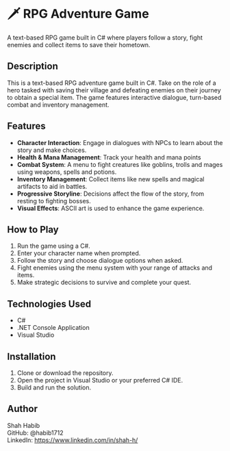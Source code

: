 # 🗡️ RPG Adventure Game

A text-based RPG game built in C# where players follow a story, fight enemies and collect items to save their hometown.

## Description
This is a text-based RPG adventure game built in C#. Take on the role of a hero tasked with saving their village and defeating enemies on their journey to obtain a special item. The game features interactive dialogue, turn-based combat and inventory management. 

## Features
- **Character Interaction**: Engage in dialogues with NPCs to learn about the story and make choices.
- **Health & Mana Management**: Track your health and mana points
- **Combat System**: A menu to fight creatures like goblins, trolls and mages using weapons, spells and potions.
- **Inventory Management**: Collect items like new spells and magical artifacts to aid in battles.
- **Progressive Storyline**: Decisions affect the flow of the story, from resting to fighting bosses.
- **Visual Effects**: ASCII art is used to enhance the game experience.

## How to Play
1. Run the game using a C#.
2. Enter your character name when prompted.
3. Follow the story and choose dialogue options when asked.
4. Fight enemies using the menu system with your range of attacks and items.
5. Make strategic decisions to survive and complete your quest.

## Technologies Used

- C#
- .NET Console Application
- Visual Studio

## Installation
1. Clone or download the repository.
2. Open the project in Visual Studio or your preferred C# IDE.
3. Build and run the solution.

## Author

Shah Habib  
GitHub: @habib1712  
LinkedIn: https://www.linkedin.com/in/shah-h/
